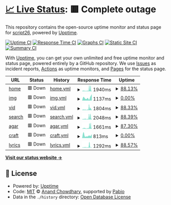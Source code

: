 # [📈 Live Status](https://script26.github.io/uptime): <!--live status--> **🟥 Complete outage**

This repository contains the open-source uptime monitor and status page for [script26](https://script26.github.io/uptime), powered by [Upptime](https://github.com/upptime/upptime).

[![Uptime CI](https://github.com/script26/uptime/workflows/Uptime%20CI/badge.svg)](https://github.com/script26/uptime/actions?query=workflow%3A%22Uptime+CI%22)
[![Response Time CI](https://github.com/script26/uptime/workflows/Response%20Time%20CI/badge.svg)](https://github.com/script26/uptime/actions?query=workflow%3A%22Response+Time+CI%22)
[![Graphs CI](https://github.com/script26/uptime/workflows/Graphs%20CI/badge.svg)](https://github.com/script26/uptime/actions?query=workflow%3A%22Graphs+CI%22)
[![Static Site CI](https://github.com/script26/uptime/workflows/Static%20Site%20CI/badge.svg)](https://github.com/script26/uptime/actions?query=workflow%3A%22Static+Site+CI%22)
[![Summary CI](https://github.com/script26/uptime/workflows/Summary%20CI/badge.svg)](https://github.com/script26/uptime/actions?query=workflow%3A%22Summary+CI%22)

With [Upptime](https://upptime.js.org), you can get your own unlimited and free uptime monitor and status page, powered entirely by a GitHub repository. We use [Issues](https://github.com/script26/uptime/issues) as incident reports, [Actions](https://github.com/script26/uptime/actions) as uptime monitors, and [Pages](https://script26.github.io/uptime) for the status page.

<!--start: status pages-->
<!-- This summary is generated by Upptime (https://github.com/upptime/upptime) -->
<!-- Do not edit this manually, your changes will be overwritten -->
<!-- prettier-ignore -->
| URL | Status | History | Response Time | Uptime |
| --- | ------ | ------- | ------------- | ------ |
| <img alt="" src="https://icons.duckduckgo.com/ip3/bzmb.eu.ico" height="13"> [home](https://bzmb.eu) | 🟥 Down | [home.yml](https://github.com/script26/uptime/commits/HEAD/history/home.yml) | <details><summary><img alt="Response time graph" src="./graphs/home/response-time-week.png" height="20"> 1940ms</summary><br><a href="https://script26.github.io/uptime/history/home"><img alt="Response time 1733" src="https://img.shields.io/endpoint?url=https%3A%2F%2Fraw.githubusercontent.com%2Fscript26%2Fuptime%2FHEAD%2Fapi%2Fhome%2Fresponse-time.json"></a><br><a href="https://script26.github.io/uptime/history/home"><img alt="24-hour response time 3182" src="https://img.shields.io/endpoint?url=https%3A%2F%2Fraw.githubusercontent.com%2Fscript26%2Fuptime%2FHEAD%2Fapi%2Fhome%2Fresponse-time-day.json"></a><br><a href="https://script26.github.io/uptime/history/home"><img alt="7-day response time 1940" src="https://img.shields.io/endpoint?url=https%3A%2F%2Fraw.githubusercontent.com%2Fscript26%2Fuptime%2FHEAD%2Fapi%2Fhome%2Fresponse-time-week.json"></a><br><a href="https://script26.github.io/uptime/history/home"><img alt="30-day response time 1968" src="https://img.shields.io/endpoint?url=https%3A%2F%2Fraw.githubusercontent.com%2Fscript26%2Fuptime%2FHEAD%2Fapi%2Fhome%2Fresponse-time-month.json"></a><br><a href="https://script26.github.io/uptime/history/home"><img alt="1-year response time 1733" src="https://img.shields.io/endpoint?url=https%3A%2F%2Fraw.githubusercontent.com%2Fscript26%2Fuptime%2FHEAD%2Fapi%2Fhome%2Fresponse-time-year.json"></a></details> | <details><summary><a href="https://script26.github.io/uptime/history/home">88.13%</a></summary><a href="https://script26.github.io/uptime/history/home"><img alt="All-time uptime 92.75%" src="https://img.shields.io/endpoint?url=https%3A%2F%2Fraw.githubusercontent.com%2Fscript26%2Fuptime%2FHEAD%2Fapi%2Fhome%2Fuptime.json"></a><br><a href="https://script26.github.io/uptime/history/home"><img alt="24-hour uptime 90.88%" src="https://img.shields.io/endpoint?url=https%3A%2F%2Fraw.githubusercontent.com%2Fscript26%2Fuptime%2FHEAD%2Fapi%2Fhome%2Fuptime-day.json"></a><br><a href="https://script26.github.io/uptime/history/home"><img alt="7-day uptime 88.13%" src="https://img.shields.io/endpoint?url=https%3A%2F%2Fraw.githubusercontent.com%2Fscript26%2Fuptime%2FHEAD%2Fapi%2Fhome%2Fuptime-week.json"></a><br><a href="https://script26.github.io/uptime/history/home"><img alt="30-day uptime 93.77%" src="https://img.shields.io/endpoint?url=https%3A%2F%2Fraw.githubusercontent.com%2Fscript26%2Fuptime%2FHEAD%2Fapi%2Fhome%2Fuptime-month.json"></a><br><a href="https://script26.github.io/uptime/history/home"><img alt="1-year uptime 92.75%" src="https://img.shields.io/endpoint?url=https%3A%2F%2Fraw.githubusercontent.com%2Fscript26%2Fuptime%2FHEAD%2Fapi%2Fhome%2Fuptime-year.json"></a></details>
| <img alt="" src="https://icons.duckduckgo.com/ip3/img.bzmb.eu.ico" height="13"> [img](https://img.bzmb.eu) | 🟥 Down | [img.yml](https://github.com/script26/uptime/commits/HEAD/history/img.yml) | <details><summary><img alt="Response time graph" src="./graphs/img/response-time-week.png" height="20"> 1137ms</summary><br><a href="https://script26.github.io/uptime/history/img"><img alt="Response time 3898" src="https://img.shields.io/endpoint?url=https%3A%2F%2Fraw.githubusercontent.com%2Fscript26%2Fuptime%2FHEAD%2Fapi%2Fimg%2Fresponse-time.json"></a><br><a href="https://script26.github.io/uptime/history/img"><img alt="24-hour response time 2456" src="https://img.shields.io/endpoint?url=https%3A%2F%2Fraw.githubusercontent.com%2Fscript26%2Fuptime%2FHEAD%2Fapi%2Fimg%2Fresponse-time-day.json"></a><br><a href="https://script26.github.io/uptime/history/img"><img alt="7-day response time 1137" src="https://img.shields.io/endpoint?url=https%3A%2F%2Fraw.githubusercontent.com%2Fscript26%2Fuptime%2FHEAD%2Fapi%2Fimg%2Fresponse-time-week.json"></a><br><a href="https://script26.github.io/uptime/history/img"><img alt="30-day response time 2616" src="https://img.shields.io/endpoint?url=https%3A%2F%2Fraw.githubusercontent.com%2Fscript26%2Fuptime%2FHEAD%2Fapi%2Fimg%2Fresponse-time-month.json"></a><br><a href="https://script26.github.io/uptime/history/img"><img alt="1-year response time 3898" src="https://img.shields.io/endpoint?url=https%3A%2F%2Fraw.githubusercontent.com%2Fscript26%2Fuptime%2FHEAD%2Fapi%2Fimg%2Fresponse-time-year.json"></a></details> | <details><summary><a href="https://script26.github.io/uptime/history/img">0.00%</a></summary><a href="https://script26.github.io/uptime/history/img"><img alt="All-time uptime 0.00%" src="https://img.shields.io/endpoint?url=https%3A%2F%2Fraw.githubusercontent.com%2Fscript26%2Fuptime%2FHEAD%2Fapi%2Fimg%2Fuptime.json"></a><br><a href="https://script26.github.io/uptime/history/img"><img alt="24-hour uptime 0.00%" src="https://img.shields.io/endpoint?url=https%3A%2F%2Fraw.githubusercontent.com%2Fscript26%2Fuptime%2FHEAD%2Fapi%2Fimg%2Fuptime-day.json"></a><br><a href="https://script26.github.io/uptime/history/img"><img alt="7-day uptime 0.00%" src="https://img.shields.io/endpoint?url=https%3A%2F%2Fraw.githubusercontent.com%2Fscript26%2Fuptime%2FHEAD%2Fapi%2Fimg%2Fuptime-week.json"></a><br><a href="https://script26.github.io/uptime/history/img"><img alt="30-day uptime 0.00%" src="https://img.shields.io/endpoint?url=https%3A%2F%2Fraw.githubusercontent.com%2Fscript26%2Fuptime%2FHEAD%2Fapi%2Fimg%2Fuptime-month.json"></a><br><a href="https://script26.github.io/uptime/history/img"><img alt="1-year uptime 0.00%" src="https://img.shields.io/endpoint?url=https%3A%2F%2Fraw.githubusercontent.com%2Fscript26%2Fuptime%2FHEAD%2Fapi%2Fimg%2Fuptime-year.json"></a></details>
| <img alt="" src="https://icons.duckduckgo.com/ip3/vid.bzmb.eu.ico" height="13"> [vid](https://vid.bzmb.eu) | 🟥 Down | [vid.yml](https://github.com/script26/uptime/commits/HEAD/history/vid.yml) | <details><summary><img alt="Response time graph" src="./graphs/vid/response-time-week.png" height="20"> 1804ms</summary><br><a href="https://script26.github.io/uptime/history/vid"><img alt="Response time 3401" src="https://img.shields.io/endpoint?url=https%3A%2F%2Fraw.githubusercontent.com%2Fscript26%2Fuptime%2FHEAD%2Fapi%2Fvid%2Fresponse-time.json"></a><br><a href="https://script26.github.io/uptime/history/vid"><img alt="24-hour response time 2746" src="https://img.shields.io/endpoint?url=https%3A%2F%2Fraw.githubusercontent.com%2Fscript26%2Fuptime%2FHEAD%2Fapi%2Fvid%2Fresponse-time-day.json"></a><br><a href="https://script26.github.io/uptime/history/vid"><img alt="7-day response time 1804" src="https://img.shields.io/endpoint?url=https%3A%2F%2Fraw.githubusercontent.com%2Fscript26%2Fuptime%2FHEAD%2Fapi%2Fvid%2Fresponse-time-week.json"></a><br><a href="https://script26.github.io/uptime/history/vid"><img alt="30-day response time 2622" src="https://img.shields.io/endpoint?url=https%3A%2F%2Fraw.githubusercontent.com%2Fscript26%2Fuptime%2FHEAD%2Fapi%2Fvid%2Fresponse-time-month.json"></a><br><a href="https://script26.github.io/uptime/history/vid"><img alt="1-year response time 3401" src="https://img.shields.io/endpoint?url=https%3A%2F%2Fraw.githubusercontent.com%2Fscript26%2Fuptime%2FHEAD%2Fapi%2Fvid%2Fresponse-time-year.json"></a></details> | <details><summary><a href="https://script26.github.io/uptime/history/vid">88.33%</a></summary><a href="https://script26.github.io/uptime/history/vid"><img alt="All-time uptime 41.36%" src="https://img.shields.io/endpoint?url=https%3A%2F%2Fraw.githubusercontent.com%2Fscript26%2Fuptime%2FHEAD%2Fapi%2Fvid%2Fuptime.json"></a><br><a href="https://script26.github.io/uptime/history/vid"><img alt="24-hour uptime 91.34%" src="https://img.shields.io/endpoint?url=https%3A%2F%2Fraw.githubusercontent.com%2Fscript26%2Fuptime%2FHEAD%2Fapi%2Fvid%2Fuptime-day.json"></a><br><a href="https://script26.github.io/uptime/history/vid"><img alt="7-day uptime 88.33%" src="https://img.shields.io/endpoint?url=https%3A%2F%2Fraw.githubusercontent.com%2Fscript26%2Fuptime%2FHEAD%2Fapi%2Fvid%2Fuptime-week.json"></a><br><a href="https://script26.github.io/uptime/history/vid"><img alt="30-day uptime 64.12%" src="https://img.shields.io/endpoint?url=https%3A%2F%2Fraw.githubusercontent.com%2Fscript26%2Fuptime%2FHEAD%2Fapi%2Fvid%2Fuptime-month.json"></a><br><a href="https://script26.github.io/uptime/history/vid"><img alt="1-year uptime 41.36%" src="https://img.shields.io/endpoint?url=https%3A%2F%2Fraw.githubusercontent.com%2Fscript26%2Fuptime%2FHEAD%2Fapi%2Fvid%2Fuptime-year.json"></a></details>
| <img alt="" src="https://icons.duckduckgo.com/ip3/search.bzmb.eu.ico" height="13"> [search](https://search.bzmb.eu) | 🟥 Down | [search.yml](https://github.com/script26/uptime/commits/HEAD/history/search.yml) | <details><summary><img alt="Response time graph" src="./graphs/search/response-time-week.png" height="20"> 2048ms</summary><br><a href="https://script26.github.io/uptime/history/search"><img alt="Response time 1669" src="https://img.shields.io/endpoint?url=https%3A%2F%2Fraw.githubusercontent.com%2Fscript26%2Fuptime%2FHEAD%2Fapi%2Fsearch%2Fresponse-time.json"></a><br><a href="https://script26.github.io/uptime/history/search"><img alt="24-hour response time 3251" src="https://img.shields.io/endpoint?url=https%3A%2F%2Fraw.githubusercontent.com%2Fscript26%2Fuptime%2FHEAD%2Fapi%2Fsearch%2Fresponse-time-day.json"></a><br><a href="https://script26.github.io/uptime/history/search"><img alt="7-day response time 2048" src="https://img.shields.io/endpoint?url=https%3A%2F%2Fraw.githubusercontent.com%2Fscript26%2Fuptime%2FHEAD%2Fapi%2Fsearch%2Fresponse-time-week.json"></a><br><a href="https://script26.github.io/uptime/history/search"><img alt="30-day response time 1886" src="https://img.shields.io/endpoint?url=https%3A%2F%2Fraw.githubusercontent.com%2Fscript26%2Fuptime%2FHEAD%2Fapi%2Fsearch%2Fresponse-time-month.json"></a><br><a href="https://script26.github.io/uptime/history/search"><img alt="1-year response time 1669" src="https://img.shields.io/endpoint?url=https%3A%2F%2Fraw.githubusercontent.com%2Fscript26%2Fuptime%2FHEAD%2Fapi%2Fsearch%2Fresponse-time-year.json"></a></details> | <details><summary><a href="https://script26.github.io/uptime/history/search">88.39%</a></summary><a href="https://script26.github.io/uptime/history/search"><img alt="All-time uptime 92.76%" src="https://img.shields.io/endpoint?url=https%3A%2F%2Fraw.githubusercontent.com%2Fscript26%2Fuptime%2FHEAD%2Fapi%2Fsearch%2Fuptime.json"></a><br><a href="https://script26.github.io/uptime/history/search"><img alt="24-hour uptime 91.61%" src="https://img.shields.io/endpoint?url=https%3A%2F%2Fraw.githubusercontent.com%2Fscript26%2Fuptime%2FHEAD%2Fapi%2Fsearch%2Fuptime-day.json"></a><br><a href="https://script26.github.io/uptime/history/search"><img alt="7-day uptime 88.39%" src="https://img.shields.io/endpoint?url=https%3A%2F%2Fraw.githubusercontent.com%2Fscript26%2Fuptime%2FHEAD%2Fapi%2Fsearch%2Fuptime-week.json"></a><br><a href="https://script26.github.io/uptime/history/search"><img alt="30-day uptime 93.77%" src="https://img.shields.io/endpoint?url=https%3A%2F%2Fraw.githubusercontent.com%2Fscript26%2Fuptime%2FHEAD%2Fapi%2Fsearch%2Fuptime-month.json"></a><br><a href="https://script26.github.io/uptime/history/search"><img alt="1-year uptime 92.76%" src="https://img.shields.io/endpoint?url=https%3A%2F%2Fraw.githubusercontent.com%2Fscript26%2Fuptime%2FHEAD%2Fapi%2Fsearch%2Fuptime-year.json"></a></details>
| <img alt="" src="https://icons.duckduckgo.com/ip3/agar.bzmb.eu.ico" height="13"> [agar](https://agar.bzmb.eu) | 🟥 Down | [agar.yml](https://github.com/script26/uptime/commits/HEAD/history/agar.yml) | <details><summary><img alt="Response time graph" src="./graphs/agar/response-time-week.png" height="20"> 1661ms</summary><br><a href="https://script26.github.io/uptime/history/agar"><img alt="Response time 1402" src="https://img.shields.io/endpoint?url=https%3A%2F%2Fraw.githubusercontent.com%2Fscript26%2Fuptime%2FHEAD%2Fapi%2Fagar%2Fresponse-time.json"></a><br><a href="https://script26.github.io/uptime/history/agar"><img alt="24-hour response time 2190" src="https://img.shields.io/endpoint?url=https%3A%2F%2Fraw.githubusercontent.com%2Fscript26%2Fuptime%2FHEAD%2Fapi%2Fagar%2Fresponse-time-day.json"></a><br><a href="https://script26.github.io/uptime/history/agar"><img alt="7-day response time 1661" src="https://img.shields.io/endpoint?url=https%3A%2F%2Fraw.githubusercontent.com%2Fscript26%2Fuptime%2FHEAD%2Fapi%2Fagar%2Fresponse-time-week.json"></a><br><a href="https://script26.github.io/uptime/history/agar"><img alt="30-day response time 1588" src="https://img.shields.io/endpoint?url=https%3A%2F%2Fraw.githubusercontent.com%2Fscript26%2Fuptime%2FHEAD%2Fapi%2Fagar%2Fresponse-time-month.json"></a><br><a href="https://script26.github.io/uptime/history/agar"><img alt="1-year response time 1402" src="https://img.shields.io/endpoint?url=https%3A%2F%2Fraw.githubusercontent.com%2Fscript26%2Fuptime%2FHEAD%2Fapi%2Fagar%2Fresponse-time-year.json"></a></details> | <details><summary><a href="https://script26.github.io/uptime/history/agar">87.30%</a></summary><a href="https://script26.github.io/uptime/history/agar"><img alt="All-time uptime 92.44%" src="https://img.shields.io/endpoint?url=https%3A%2F%2Fraw.githubusercontent.com%2Fscript26%2Fuptime%2FHEAD%2Fapi%2Fagar%2Fuptime.json"></a><br><a href="https://script26.github.io/uptime/history/agar"><img alt="24-hour uptime 84.68%" src="https://img.shields.io/endpoint?url=https%3A%2F%2Fraw.githubusercontent.com%2Fscript26%2Fuptime%2FHEAD%2Fapi%2Fagar%2Fuptime-day.json"></a><br><a href="https://script26.github.io/uptime/history/agar"><img alt="7-day uptime 87.30%" src="https://img.shields.io/endpoint?url=https%3A%2F%2Fraw.githubusercontent.com%2Fscript26%2Fuptime%2FHEAD%2Fapi%2Fagar%2Fuptime-week.json"></a><br><a href="https://script26.github.io/uptime/history/agar"><img alt="30-day uptime 93.59%" src="https://img.shields.io/endpoint?url=https%3A%2F%2Fraw.githubusercontent.com%2Fscript26%2Fuptime%2FHEAD%2Fapi%2Fagar%2Fuptime-month.json"></a><br><a href="https://script26.github.io/uptime/history/agar"><img alt="1-year uptime 92.44%" src="https://img.shields.io/endpoint?url=https%3A%2F%2Fraw.githubusercontent.com%2Fscript26%2Fuptime%2FHEAD%2Fapi%2Fagar%2Fuptime-year.json"></a></details>
| <img alt="" src="https://icons.duckduckgo.com/ip3/craft.bzmb.eu.ico" height="13"> [craft](https://craft.bzmb.eu) | 🟥 Down | [craft.yml](https://github.com/script26/uptime/commits/HEAD/history/craft.yml) | <details><summary><img alt="Response time graph" src="./graphs/craft/response-time-week.png" height="20"> 813ms</summary><br><a href="https://script26.github.io/uptime/history/craft"><img alt="Response time 864" src="https://img.shields.io/endpoint?url=https%3A%2F%2Fraw.githubusercontent.com%2Fscript26%2Fuptime%2FHEAD%2Fapi%2Fcraft%2Fresponse-time.json"></a><br><a href="https://script26.github.io/uptime/history/craft"><img alt="24-hour response time 1176" src="https://img.shields.io/endpoint?url=https%3A%2F%2Fraw.githubusercontent.com%2Fscript26%2Fuptime%2FHEAD%2Fapi%2Fcraft%2Fresponse-time-day.json"></a><br><a href="https://script26.github.io/uptime/history/craft"><img alt="7-day response time 813" src="https://img.shields.io/endpoint?url=https%3A%2F%2Fraw.githubusercontent.com%2Fscript26%2Fuptime%2FHEAD%2Fapi%2Fcraft%2Fresponse-time-week.json"></a><br><a href="https://script26.github.io/uptime/history/craft"><img alt="30-day response time 842" src="https://img.shields.io/endpoint?url=https%3A%2F%2Fraw.githubusercontent.com%2Fscript26%2Fuptime%2FHEAD%2Fapi%2Fcraft%2Fresponse-time-month.json"></a><br><a href="https://script26.github.io/uptime/history/craft"><img alt="1-year response time 864" src="https://img.shields.io/endpoint?url=https%3A%2F%2Fraw.githubusercontent.com%2Fscript26%2Fuptime%2FHEAD%2Fapi%2Fcraft%2Fresponse-time-year.json"></a></details> | <details><summary><a href="https://script26.github.io/uptime/history/craft">0.00%</a></summary><a href="https://script26.github.io/uptime/history/craft"><img alt="All-time uptime 0.00%" src="https://img.shields.io/endpoint?url=https%3A%2F%2Fraw.githubusercontent.com%2Fscript26%2Fuptime%2FHEAD%2Fapi%2Fcraft%2Fuptime.json"></a><br><a href="https://script26.github.io/uptime/history/craft"><img alt="24-hour uptime 0.00%" src="https://img.shields.io/endpoint?url=https%3A%2F%2Fraw.githubusercontent.com%2Fscript26%2Fuptime%2FHEAD%2Fapi%2Fcraft%2Fuptime-day.json"></a><br><a href="https://script26.github.io/uptime/history/craft"><img alt="7-day uptime 0.00%" src="https://img.shields.io/endpoint?url=https%3A%2F%2Fraw.githubusercontent.com%2Fscript26%2Fuptime%2FHEAD%2Fapi%2Fcraft%2Fuptime-week.json"></a><br><a href="https://script26.github.io/uptime/history/craft"><img alt="30-day uptime 0.00%" src="https://img.shields.io/endpoint?url=https%3A%2F%2Fraw.githubusercontent.com%2Fscript26%2Fuptime%2FHEAD%2Fapi%2Fcraft%2Fuptime-month.json"></a><br><a href="https://script26.github.io/uptime/history/craft"><img alt="1-year uptime 0.00%" src="https://img.shields.io/endpoint?url=https%3A%2F%2Fraw.githubusercontent.com%2Fscript26%2Fuptime%2FHEAD%2Fapi%2Fcraft%2Fuptime-year.json"></a></details>
| <img alt="" src="https://icons.duckduckgo.com/ip3/lyrics.bzmb.eu.ico" height="13"> [lyrics](https://lyrics.bzmb.eu) | 🟥 Down | [lyrics.yml](https://github.com/script26/uptime/commits/HEAD/history/lyrics.yml) | <details><summary><img alt="Response time graph" src="./graphs/lyrics/response-time-week.png" height="20"> 1292ms</summary><br><a href="https://script26.github.io/uptime/history/lyrics"><img alt="Response time 1410" src="https://img.shields.io/endpoint?url=https%3A%2F%2Fraw.githubusercontent.com%2Fscript26%2Fuptime%2FHEAD%2Fapi%2Flyrics%2Fresponse-time.json"></a><br><a href="https://script26.github.io/uptime/history/lyrics"><img alt="24-hour response time 2156" src="https://img.shields.io/endpoint?url=https%3A%2F%2Fraw.githubusercontent.com%2Fscript26%2Fuptime%2FHEAD%2Fapi%2Flyrics%2Fresponse-time-day.json"></a><br><a href="https://script26.github.io/uptime/history/lyrics"><img alt="7-day response time 1292" src="https://img.shields.io/endpoint?url=https%3A%2F%2Fraw.githubusercontent.com%2Fscript26%2Fuptime%2FHEAD%2Fapi%2Flyrics%2Fresponse-time-week.json"></a><br><a href="https://script26.github.io/uptime/history/lyrics"><img alt="30-day response time 1501" src="https://img.shields.io/endpoint?url=https%3A%2F%2Fraw.githubusercontent.com%2Fscript26%2Fuptime%2FHEAD%2Fapi%2Flyrics%2Fresponse-time-month.json"></a><br><a href="https://script26.github.io/uptime/history/lyrics"><img alt="1-year response time 1410" src="https://img.shields.io/endpoint?url=https%3A%2F%2Fraw.githubusercontent.com%2Fscript26%2Fuptime%2FHEAD%2Fapi%2Flyrics%2Fresponse-time-year.json"></a></details> | <details><summary><a href="https://script26.github.io/uptime/history/lyrics">88.57%</a></summary><a href="https://script26.github.io/uptime/history/lyrics"><img alt="All-time uptime 92.86%" src="https://img.shields.io/endpoint?url=https%3A%2F%2Fraw.githubusercontent.com%2Fscript26%2Fuptime%2FHEAD%2Fapi%2Flyrics%2Fuptime.json"></a><br><a href="https://script26.github.io/uptime/history/lyrics"><img alt="24-hour uptime 92.23%" src="https://img.shields.io/endpoint?url=https%3A%2F%2Fraw.githubusercontent.com%2Fscript26%2Fuptime%2FHEAD%2Fapi%2Flyrics%2Fuptime-day.json"></a><br><a href="https://script26.github.io/uptime/history/lyrics"><img alt="7-day uptime 88.57%" src="https://img.shields.io/endpoint?url=https%3A%2F%2Fraw.githubusercontent.com%2Fscript26%2Fuptime%2FHEAD%2Fapi%2Flyrics%2Fuptime-week.json"></a><br><a href="https://script26.github.io/uptime/history/lyrics"><img alt="30-day uptime 93.89%" src="https://img.shields.io/endpoint?url=https%3A%2F%2Fraw.githubusercontent.com%2Fscript26%2Fuptime%2FHEAD%2Fapi%2Flyrics%2Fuptime-month.json"></a><br><a href="https://script26.github.io/uptime/history/lyrics"><img alt="1-year uptime 92.86%" src="https://img.shields.io/endpoint?url=https%3A%2F%2Fraw.githubusercontent.com%2Fscript26%2Fuptime%2FHEAD%2Fapi%2Flyrics%2Fuptime-year.json"></a></details>

<!--end: status pages-->

[**Visit our status website →**](https://script26.github.io/uptime)

## 📄 License

- Powered by: [Upptime](https://github.com/upptime/upptime)
- Code: [MIT](./LICENSE) © [Anand Chowdhary](https://anandchowdhary.com), supported by [Pabio](https://pabio.com)
- Data in the `./history` directory: [Open Database License](https://opendatacommons.org/licenses/odbl/1-0/)
